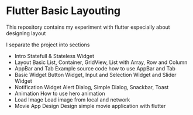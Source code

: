 # Flutter Basic Layouting

This repository contains my experiment with flutter especially about designing layout

I separate the project into sections
- Intro
Statefull & Stateless Widget
- Layout 
Basic List, Container, GridView, List with Array, Row and Column
- AppBar and Tab
Example source code how to use AppBar and Tab
- Basic Widget
Button Widget, Input and Selection Widget and Slider Widget
- Notification Widget
Alert Dialog, Simple Dialog, Snackbar, Toast
- Animation
How to use hero animation
- Load Image
Load image from local and network
- Movie App Design
Design simple movie application with flutter